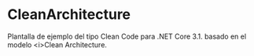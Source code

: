 # CleanArchitecture
Plantalla de ejemplo del tipo Clean Code para .NET Core 3.1. basado en el modelo &lt;i>Clean Architecture.
